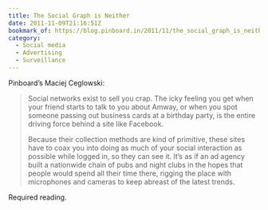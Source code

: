 ```yaml
---
title: The Social Graph is Neither
date: 2011-11-09T21:16:51Z
bookmark_of: https://blog.pinboard.in/2011/11/the_social_graph_is_neither/
category:
  - Social media
  - Advertising
  - Surveillance
---
```

Pinboard’s Maciej Ceglowski:

> Social networks exist to sell you crap. The icky feeling you get when your friend starts to talk to you about Amway, or when you spot someone passing out business cards at a birthday party, is the entire driving force behind a site like Facebook.
>
> Because their collection methods are kind of primitive, these sites have to coax you into doing as much of your social interaction as possible while logged in, so they can see it. It’s as if an ad agency built a nationwide chain of pubs and night clubs in the hopes that people would spend all their time there, rigging the place with microphones and cameras to keep abreast of the latest trends.

Required reading.
